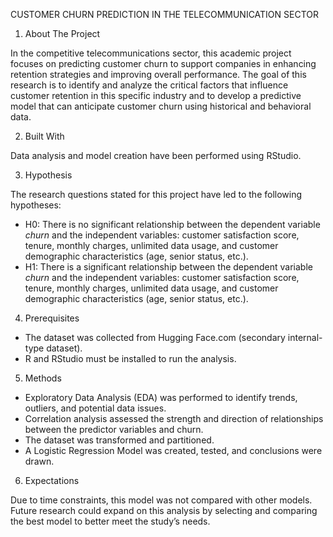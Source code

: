 CUSTOMER CHURN PREDICTION IN THE TELECOMMUNICATION SECTOR

1. About The Project

In the competitive telecommunications sector, this academic project focuses on predicting customer churn to support companies in enhancing retention strategies and improving overall performance. The goal of this research is to identify and analyze the critical factors that influence customer retention in this specific industry and to develop a predictive model that can anticipate customer churn using historical and behavioral data.

2. Built With

Data analysis and model creation have been performed using RStudio.

3. Hypothesis

The research questions stated for this project have led to the following hypotheses:

- H0: There is no significant relationship between the dependent variable *churn* and the independent variables: customer satisfaction score, tenure, monthly charges, unlimited data usage, and customer demographic characteristics (age, senior status, etc.).
- H1: There is a significant relationship between the dependent variable *churn* and the independent variables: customer satisfaction score, tenure, monthly charges, unlimited data usage, and customer demographic characteristics (age, senior status, etc.).

4. Prerequisites

- The dataset was collected from Hugging Face.com (secondary internal-type dataset).
- R and RStudio must be installed to run the analysis.

5. Methods

- Exploratory Data Analysis (EDA) was performed to identify trends, outliers, and potential data issues.
- Correlation analysis assessed the strength and direction of relationships between the predictor variables and churn.
- The dataset was transformed and partitioned.
- A Logistic Regression Model was created, tested, and conclusions were drawn.

6. Expectations

Due to time constraints, this model was not compared with other models. Future research could expand on this analysis by selecting and comparing the best model to better meet the study’s needs.



